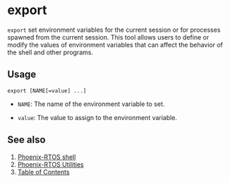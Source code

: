 # export

`export` set environment variables for the current session or for processes spawned from the current session.
This tool allows users to define or modify the values of environment variables that can affect the behavior of the shell
and other programs.

## Usage

```text
export [NAME[=value] ...]
```

- `NAME`: The name of the environment variable to set.

- `value`: The value to assign to the environment variable.

## See also

1. [Phoenix-RTOS shell](psh.md)
2. [Phoenix-RTOS Utilities](../README.md)
3. [Table of Contents](../../README.md)
